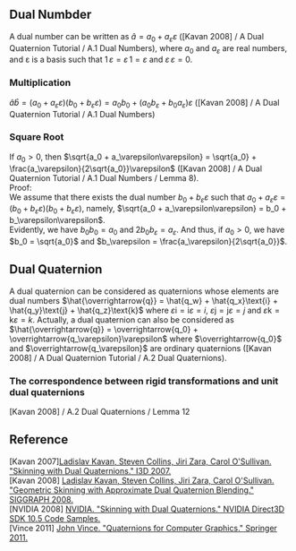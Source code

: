 ## Dual Numbder    
A dual number can be written as $\hat{a} = a_0 + a_\varepsilon\varepsilon$ (\[Kavan 2008\] / A Dual Quaternion Tutorial / A.1 Dual Numbers), where $a_0$ and $a_\varepsilon$ are real numbers, and ε is a basis such that $1 \, \varepsilon = \varepsilon \, 1 = \varepsilon$ and $\varepsilon \, \varepsilon = 0$.

### Multiplication  
$\hat{a}\hat{b} = (a_0 + a_\varepsilon\varepsilon)(b_0 + b_\varepsilon\varepsilon) = a_0b_0 + (a_0b_\varepsilon + b_0a_\varepsilon)\varepsilon$ (\[Kavan 2008\] / A Dual Quaternion Tutorial / A.1 Dual Numbers)  

### Square Root  
If $a_0 \gt 0$, then $\sqrt{a_0 + a_\varepsilon\varepsilon} = \sqrt{a_0} + \frac{a_\varepsilon}{2\sqrt{a_0}}\varepsilon$ (\[Kavan 2008\] / A Dual Quaternion Tutorial / A.1 Dual Numbers / Lemma 8).  
Proof:  
We assume that there exists the dual number $b_0 + b_\varepsilon\varepsilon$ such that $a_0 + a_\varepsilon\varepsilon = (b_0 + b_\varepsilon\varepsilon)(b_0 + b_\varepsilon\varepsilon)$, namely, $\sqrt{a_0 + a_\varepsilon\varepsilon} = b_0 + b_\varepsilon\varepsilon$.  
Evidently, we have $b_0b_0 = a_0$ and $2b_0b_\varepsilon = a_\varepsilon$. And thus, if $a_0 \gt 0$, we have $b_0 = \sqrt{a_0}$ and $b_\varepsilon = \frac{a_\varepsilon}{2\sqrt{a_0}}$.  

## Dual Quaternion  

A dual quaternion can be considered as quaternions whose elements are dual numbers $\hat{\overrightarrow{q}} = \hat{q_w} + \hat{q_x}\text{i} + \hat{q_y}\text{j} + \hat{q_z}\text{k}$ where $\varepsilon\text{i} = \text{i}\varepsilon = i$, $\varepsilon\text{j} = \text{j}\varepsilon = j$ and $\varepsilon\text{k} = \text{k}\varepsilon = k$. Actually, a dual quaternion can also be considered as $\hat{\overrightarrow{q}} = \overrightarrow{q_0} + \overrightarrow{q_\varepsilon}\varepsilon$ where $\overrightarrow{q_0}$ and $\overrightarrow{q_\varepsilon}$ are ordinary quaternions (\[Kavan 2008\] / A Dual Quaternion Tutorial / A.2 Dual Quaternions).  


### The correspondence between rigid transformations and unit dual quaternions  

\[Kavan 2008\] / A.2 Dual Quaternions / Lemma 12  

## Reference  
\[Kavan 2007\][Ladislav Kavan, Steven Collins, Jiri Zara, Carol O'Sullivan. "Skinning with Dual Quaternions." I3D 2007.](http://www.cs.utah.edu/~ladislav/kavan07skinning/kavan07skinning.html)  
\[Kavan 2008\] [Ladislav Kavan, Steven Collins, Jiri Zara, Carol O'Sullivan. "Geometric Skinning with Approximate Dual Quaternion Blending." SIGGRAPH 2008.](http://www.cs.utah.edu/~ladislav/kavan08geometric/kavan08geometric.html)  
\[NVIDIA 2008\] [NVIDIA. "Skinning with Dual Quaternions." NVIDIA Direct3D SDK 10.5 Code Samples.](https://developer.download.nvidia.com/SDK/10.5/direct3d/samples.html#QuaternionSkinning)  
\[Vince 2011\] [John Vince. "Quaternions for Computer Graphics." Springer 2011.](https://link.springer.com/book/10.1007/978-0-85729-760-0)  
